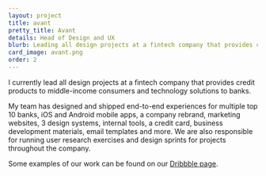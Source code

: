```yaml
---
layout: project
title: avant
pretty_title: Avant
details: Head of Design and UX
blurb: Leading all design projects at a fintech company that provides credit products to consumers and technology solutions to banks.
card_image: avant.png
order: 2
---
```


<p>I currently lead all design projects at a fintech company that provides credit products to middle-income consumers and technology solutions to banks.</p>

<p>My team has designed and shipped end-to-end experiences for multiple top 10 banks, iOS and Android mobile apps, a company rebrand, marketing websites, 3 design systems, internal tools, a credit card, business development materials, email templates and more. We are also responsible for running user research exercises and design sprints for projects throughout the company.</p>

<p>Some examples of our work can be found on our <a class="inline-link" href="https://www.dribbble.com/avantdesign/" target="_blank">Dribbble page</a>.</p>